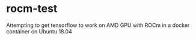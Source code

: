 # rocm-test

Attempting to get tensorflow to work on AMD GPU with ROCm in a docker container on Ubuntu 18.04
